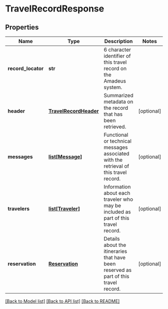 # TravelRecordResponse

## Properties
Name | Type | Description | Notes
------------ | ------------- | ------------- | -------------
**record_locator** | **str** | 6 character identifier of this travel record on the Amadeus system. | 
**header** | [**TravelRecordHeader**](TravelRecordHeader.md) | Summarized metadata on the record that has been retrieved. | [optional] 
**messages** | [**list[Message]**](Message.md) | Functional or technical messages associated with the retrieval of this travel record. | [optional] 
**travelers** | [**list[Traveler]**](Traveler.md) | Information about each traveler who may be included as part of this travel record. | [optional] 
**reservation** | [**Reservation**](Reservation.md) | Details about the itineraries that have been reserved as part of this travel record. | [optional] 

[[Back to Model list]](../README.md#documentation-for-models) [[Back to API list]](../README.md#documentation-for-api-endpoints) [[Back to README]](../README.md)


